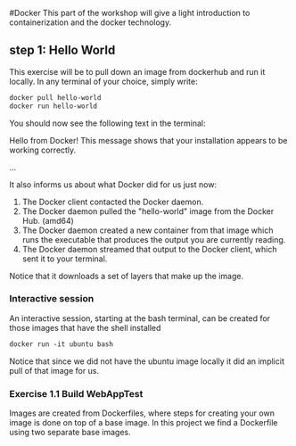 #Docker
This part of the workshop will give a light introduction to containerization and the docker technology. 

## 
## step 1: Hello World 
This exercise will be to pull down an image from dockerhub and run it locally. In any terminal of your choice, simply write:   

```dockerfile
docker pull hello-world
docker run hello-world
```
You should now see the following text in the terminal:

Hello from Docker!
This message shows that your installation appears to be working correctly.

...


It also informs us about what Docker did for us just now:

 1. The Docker client contacted the Docker daemon.
 2. The Docker daemon pulled the "hello-world" image from the Docker Hub.
    (amd64)
 3. The Docker daemon created a new container from that image which runs the
    executable that produces the output you are currently reading.
 4. The Docker daemon streamed that output to the Docker client, which sent it
    to your terminal. 

Notice that it downloads a set of layers that make up the image.

### Interactive session
An interactive session, starting at the bash terminal, can be created for those images that have the shell installed
```dockerfile
docker run -it ubuntu bash
```

Notice that since we did not have the ubuntu image locally it did an implicit pull of that image for us. 
 
### Exercise 1.1 Build WebAppTest
Images are created from Dockerfiles, where steps for creating your own image is done on top of a base image. In this project we find a Dockerfile using two separate base images.      



